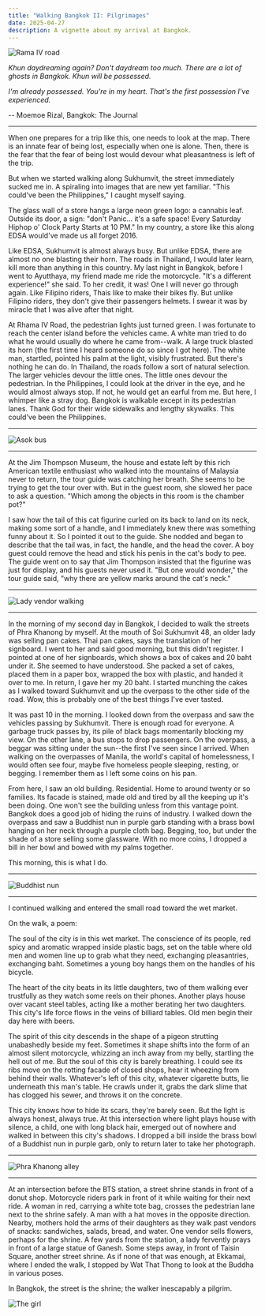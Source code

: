 ```yaml
---
title: "Walking Bangkok II: Pilgrimages"
date: 2025-04-27
description: A vignette about my arrival at Bangkok.
---
```

![Rama IV road](images/20250308-110041-thailand-bangkok-rama-iv-road.jpg)

*Khun daydreaming again? Don't daydream too much. There are a lot of ghosts in Bangkok. Khun will be possessed.*

*I'm already possessed. You're in my heart. That's the first possession I've experienced.*

-- Moemoe Rizal, Bangkok: The Journal

***

When one prepares for a trip like this, one needs to look at the map. There is an innate fear of being lost, especially when one is alone. Then, there is the fear that the fear of being lost would devour what pleasantness is left of the trip.

But when we started walking along Sukhumvit, the street immediately sucked me in. A spiraling into images that are new yet familiar. "This could've been the Philippines," I caught myself saying.

The glass wall of a store hangs a large neon green logo: a cannabis leaf. Outside its door, a sign: "don't Panic... it's a safe space! Every Saturday Hiphop o' Clock Party Starts at 10 PM." In my country, a store like this along EDSA would've made us all forget 2016.

Like EDSA, Sukhumvit is almost always busy. But unlike EDSA, there are almost no one blasting their horn. The roads in Thailand, I would later learn, kill more than anything in this country. My last night in Bangkok, before I went to Ayutthaya, my friend made me ride the motorcycle. "It's a different experience!" she said. To her credit, it was! One I will never go through again. Like Filipino riders, Thais like to make their bikes fly. But unlike Filipino riders, they don't give their passengers helmets. I swear it was by miracle that I was alive after that night.

At Rhama IV Road, the pedestrian lights just turned green. I was fortunate to reach the center island before the vehicles came. A white man tried to do what he would usually do where he came from--walk. A large truck blasted its horn (the first time I heard someone do so since I got here). The white man, startled, pointed his palm at the light, visibly frustrated. But there's nothing he can do. In Thailand, the roads follow a sort of natural selection. The larger vehicles devour the little ones. The little ones devour the pedestrian. In the Philippines, I could look at the driver in the eye, and he would almost always stop. If not, he would get an earful from me. But here, I whimper like a stray dog. Bangkok is walkable except in its pedestrian lanes. Thank God for their wide sidewalks and lengthy skywalks. This could've been the Philippines.

***

![Asok bus](images/20250308-101656-thailand-bangkok-asok-bus.jpg)

***

At the Jim Thompson Museum, the house and estate left by this rich American textile enthusiast who walked into the mountains of Malaysia never to return, the tour guide was catching her breath. She seems to be trying to get the tour over with. But in the guest room, she slowed her pace to ask a question. "Which among the objects in this room is the chamber pot?"

I saw how the tail of this cat figurine curled on its back to land on its neck, making some sort of a handle, and I immediately knew there was something funny about it. So I pointed it out to the guide. She nodded and began to describe that the tail was, in fact, the handle, and the head the cover. A boy guest could remove the head and stick his penis in the cat's body to pee. The guide went on to say that Jim Thompson insisted that the figurine was just for display, and his guests never used it. "But one would wonder," the tour guide said, "why there are yellow marks around the cat's neck."

***

![Lady vendor walking](images/20250308-102227-thailand-bangkok-lady-vendor-walking.jpg)

***

In the morning of my second day in Bangkok, I decided to walk the streets of Phra Khanong by myself. At the mouth of Soi Sukhumvit 48, an older lady was selling pan cakes. Thai pan cakes, says the translation of her signboard. I went to her and said good morning, but this didn't register. I pointed at one of her signboards, which shows a box of cakes and 20 baht under it. She seemed to have understood. She packed a set of cakes, placed them in a paper box, wrapped the box with plastic, and handed it over to me. In return, I gave her my 20 baht. I started munching the cakes as I walked toward Sukhumvit and up the overpass to the other side of the road. Wow, this is probably one of the best things I've ever tasted.

It was past 10 in the morning. I looked down from the overpass and saw the vehicles passing by Sukhumvit. There is enough road for everyone. A garbage truck passes by, its pile of black bags momentarily blocking my view. On the other lane, a bus stops to drop passengers. On the overpass, a beggar was sitting under the sun--the first I've seen since I arrived. When walking on the overpasses of Manila, the world's capital of homelessness, I would often see four, maybe five homeless people sleeping, resting, or begging. I remember them as I left some coins on his pan.

From here, I saw an old building. Residential. Home to around twenty or so families. Its facade is stained, made old and tired by all the keeping up it's been doing. One won't see the building unless from this vantage point. Bangkok does a good job of hiding the ruins of industry. I walked down the overpass and saw a Buddhist nun in purple garb standing with a brass bowl hanging on her neck through a purple cloth bag. Begging, too, but under the shade of a store selling some glassware. With no more coins, I dropped a bill in her bowl and bowed with my palms together. 

This morning, this is what I do.

***

![Buddhist nun](images/20250308-105345-thailand-bangkok-buddhist-nun.jpg)

***

I continued walking and entered the small road toward the wet market.

On the walk, a poem:

The soul of the city is in this wet market. The conscience of its people, red spicy and aromatic wrapped inside plastic bags, set on the table where old men and women line up to grab what they need, exchanging pleasantries, exchanging baht. Sometimes a young boy hangs them on the handles of his bicycle.

The heart of the city beats in its little daughters, two of them walking ever trustfully as they watch some reels on their phones. Another plays house over vacant steel tables, acting like a mother berating her two daughters. This city's life force flows in the veins of billiard tables. Old men begin their day here with beers.

The spirit of this city descends in the shape of a pigeon strutting unabashedly beside my feet. Sometimes it shape shifts into the form of an almost silent motorcycle, whizzing an inch away from my belly, startling the hell out of me. But the soul of this city is barely breathing. I could see its ribs move on the rotting facade of closed shops, hear it wheezing from behind their walls. Whatever's left of this city, whatever cigarette butts, lie underneath this man's table. He crawls under it, grabs the dark slime that has clogged his sewer, and throws it on the concrete.

This city knows how to hide its scars, they're barely seen. But the light is always honest, always true. At this intersection where light plays house with silence, a child, one with long black hair, emerged out of nowhere and walked in between this city's shadows. I dropped a bill inside the brass bowl of a Buddhist nun in purple garb, only to return later to take her photograph.

***

![Phra Khanong alley](images/20250308-103428-bangkok-phra-khanong-alley.jpg)

***

At an intersection before the BTS station, a street shrine stands in front of a donut shop. Motorcycle riders park in front of it while waiting for their next ride. A woman in red, carrying a white tote bag, crosses the pedestrian lane next to the shrine safely. A man with a hat moves in the opposite direction. Nearby, mothers hold the arms of their daughters as they walk past vendors of snacks: sandwiches, salads, bread, and water. One vendor sells flowers, perhaps for the shrine. A few yards from the station, a lady fervently prays in front of a large statue of Ganesh. Some steps away, in front of Taisin Square, another street shrine. As if none of that was enough, at Ekkamai, where I ended the walk, I stopped by Wat That Thong to look at the Buddha in various poses.

In Bangkok, the street is the shrine; the walker inescapably a pilgrim.

![The girl](images/20250308-103628-thailand-bangkok-the-girl.jpg)